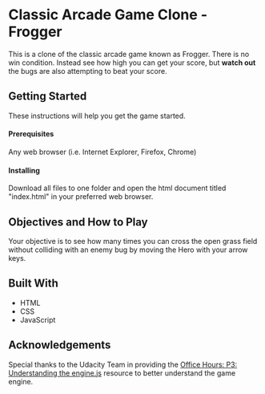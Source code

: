 # Classic Arcade Game Clone - Frogger

This is a clone of the classic arcade game known as Frogger. There is no win condition. Instead see how high you can get your score, but **watch out** the bugs are also attempting to beat your score.

## Getting Started

These instructions will help you get the game started.

#### Prerequisites

Any web browser (i.e. Internet Explorer, Firefox, Chrome)

#### Installing

Download all files to one folder and open the html document titled "index.html" in your preferred web browser.

## Objectives and How to Play

Your objective is to see how many times you can cross the open grass field without colliding with an enemy bug by moving the Hero with your arrow keys.

## Built With

* HTML
* CSS
* JavaScript

## Acknowledgements

Special thanks to the Udacity Team in providing the [Office Hours: P3: Understanding the engine.js](https://plus.google.com/u/0/events/cupbs3pbne7qkuqok4g0ldhntic?authkey=COGW25b5jbv3-AE) resource to better understand the game engine.
